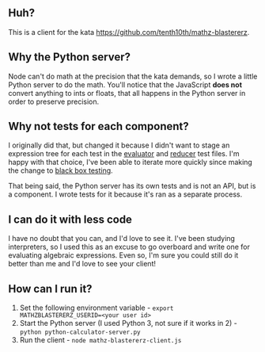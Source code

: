## Huh?
This is a client for the kata https://github.com/tenth10th/mathz-blastererz.

## Why the Python server?
Node can't do math at the precision that the kata demands, so I wrote a little Python server to do the math. You'll notice that the JavaScript **does not**  convert anything to ints or floats, that all happens in the Python server in order to preserve precision.

## Why not tests for each component?
I originally did that, but changed it because I didn't want to stage an expression tree for each test in the [evaluator](/infix-evaluator.js) and [reducer](/infix-reducer.js) test files. I'm happy with that choice, I've been able to iterate more quickly since making the change to [black box testing](https://en.wikipedia.org/wiki/Black-box_testing).

That being said, the Python server has its own tests and is not an API, but is a component. I wrote tests for it because it's ran as a separate process.

## I can do it with less code
I have no doubt that you can, and I'd love to see it. I've been studying interpreters, so I used this as an excuse to go overboard and write one for evaluating algebraic expressions. Even so, I'm sure you could still do it better than me and I'd love to see your client!

## How can I run it?
1. Set the following environment variable - `export MATHZBLASTERERZ_USERID=<your user id>`
1. Start the Python server (I used Python 3, not sure if it works in 2) - `python python-calculator-server.py`
1. Run the client - `node mathz-blastererz-client.js`

